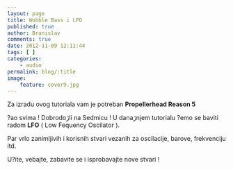 ```yaml
---
layout: page
title: Wobble Bass i LFO
published: true
author: Branislav
comments: true
date: 2012-11-09 12:11:44
tags: [ ]
categories:
    - audio
permalink: blog/:title
image:
    feature: cover9.jpg
---
```

Za izradu ovog tutoriala vam je potreban **Propellerhead Reason 5**

?ao svima ! Dobrodoڑli na Sedmicu ! U danaڑnjem tutorialu ?emo se baviti radom **LFO** ( Low Fequency Oscilator ).

Par vrlo zanimljivih i korisnih stvari vezanih za oscilacije, barove, frekvenciju itd.

U?ite, ve‍bajte, zabavite se i isprobavajte nove stvari !